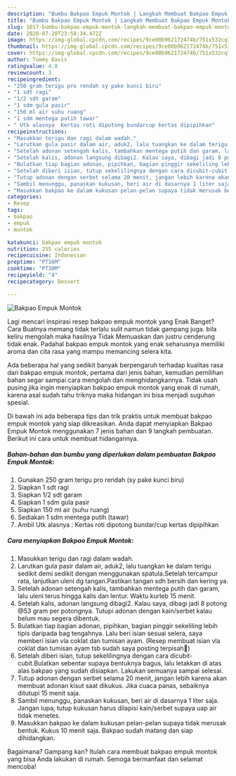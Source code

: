 ```yaml
---
description: "Bumbu Bakpao Empuk Montok | Langkah Membuat Bakpao Empuk Montok Yang Lezat Sekali"
title: "Bumbu Bakpao Empuk Montok | Langkah Membuat Bakpao Empuk Montok Yang Lezat Sekali"
slug: 1017-bumbu-bakpao-empuk-montok-langkah-membuat-bakpao-empuk-montok-yang-lezat-sekali
date: 2020-07-28T23:59:34.472Z
image: https://img-global.cpcdn.com/recipes/9ce00b962172474b/751x532cq70/bakpao-empuk-montok-foto-resep-utama.jpg
thumbnail: https://img-global.cpcdn.com/recipes/9ce00b962172474b/751x532cq70/bakpao-empuk-montok-foto-resep-utama.jpg
cover: https://img-global.cpcdn.com/recipes/9ce00b962172474b/751x532cq70/bakpao-empuk-montok-foto-resep-utama.jpg
author: Tommy Davis
ratingvalue: 4.8
reviewcount: 3
recipeingredient:
- "250 gram terigu pro rendah sy pake kunci biru"
- "1 sdt ragi"
- "1/2 sdt garam"
- "1 sdm gula pasir"
- "150 ml air suhu ruang"
- "1 sdm mentega putih tawar"
- " Utk alasnya  Kertas roti dipotong bundarcup kertas dipipihkan"
recipeinstructions:
- "Masukkan terigu dan ragi dalam wadah."
- "Larutkan gula pasir dalam air, aduk2, lalu tuangkan ke dalam terigu sedikit demi sedikit dengan menggunakan spatula.Setelah tercampur rata, lanjutkan uleni dg tangan.Pastikan tangan sdh bersih dan kering ya."
- "Setelah adonan setengah kalis, tambahkan mentega putih dan garam, lalu uleni terus hingga kalis dan lentur. Waktu kurleb 15 menit."
- "Setelah kalis, adonan langsung dibagi2. Kalau saya, dibagi jadi 8 potong @53 gram per potongnya. Tutupi adonan dengan kain/serbet kalau belum mau segera dibentuk."
- "Bulatkan tiap bagian adonan, pipihkan, bagian pinggir sekeliling lebih tipis daripada bag tengahnya. Lalu beri isian sesuai selera, saya memberi isian vla coklat dan tumisan ayam. (Resep membuat isian vla coklat dan tumisan ayam tsb sudah saya posting terpisah🙏)"
- "Setelah diberi isian, tutup sekelilingnya dengan cara dicubit-cubit.Bulatkan sebentar supaya bentuknya bagus, lalu letakkan di atas alas bakpao yang sudah disiapkan. Lakukan semuanya sampai selesai."
- "Tutup adonan dengan serbet selama 20 menit, jangan lebih karena akan membuat adonan kisut saat dikukus. Jika cuaca panas, sebaiknya ditutupi 15 menit saja."
- "Sambil menunggu, panaskan kukusan, beri air di dasarnya 1 liter saja. Jangan lupa, tutup kukusan harus dilapisi kain/serbet supaya uap air tidak menetes."
- "Masukkan bakpao ke dalam kukusan pelan-pelan supaya tidak merusak bentuk. Kukus 10 menit saja. Bakpao sudah matang dan siap dihidangkan."
categories:
- Resep
tags:
- bakpao
- empuk
- montok

katakunci: bakpao empuk montok 
nutrition: 255 calories
recipecuisine: Indonesian
preptime: "PT16M"
cooktime: "PT30M"
recipeyield: "4"
recipecategory: Dessert

---
```



![Bakpao Empuk Montok](https://img-global.cpcdn.com/recipes/9ce00b962172474b/751x532cq70/bakpao-empuk-montok-foto-resep-utama.jpg)

Lagi mencari inspirasi resep bakpao empuk montok yang Enak Banget? Cara Buatnya memang tidak terlalu sulit namun tidak gampang juga. bila keliru mengolah maka hasilnya Tidak Memuaskan dan justru cenderung tidak enak. Padahal bakpao empuk montok yang enak seharusnya memiliki aroma dan cita rasa yang mampu memancing selera kita.



Ada beberapa hal yang sedikit banyak berpengaruh terhadap kualitas rasa dari bakpao empuk montok, pertama dari jenis bahan, kemudian pemilihan bahan segar sampai cara mengolah dan menghidangkannya. Tidak usah pusing jika ingin menyiapkan bakpao empuk montok yang enak di rumah, karena asal sudah tahu triknya maka hidangan ini bisa menjadi suguhan spesial.


Di bawah ini ada beberapa tips dan trik praktis untuk membuat bakpao empuk montok yang siap dikreasikan. Anda dapat menyiapkan Bakpao Empuk Montok menggunakan 7 jenis bahan dan 9 langkah pembuatan. Berikut ini cara untuk membuat hidangannya.

<!--inarticleads1-->

##### Bahan-bahan dan bumbu yang diperlukan dalam pembuatan Bakpao Empuk Montok:

1. Gunakan 250 gram terigu pro rendah (sy pake kunci biru)
1. Siapkan 1 sdt ragi
1. Siapkan 1/2 sdt garam
1. Siapkan 1 sdm gula pasir
1. Siapkan 150 ml air (suhu ruang)
1. Sediakan 1 sdm mentega putih (tawar)
1. Ambil  Utk alasnya : Kertas roti dipotong bundar/cup kertas dipipihkan




<!--inarticleads2-->

##### Cara menyiapkan Bakpao Empuk Montok:

1. Masukkan terigu dan ragi dalam wadah.
1. Larutkan gula pasir dalam air, aduk2, lalu tuangkan ke dalam terigu sedikit demi sedikit dengan menggunakan spatula.Setelah tercampur rata, lanjutkan uleni dg tangan.Pastikan tangan sdh bersih dan kering ya.
1. Setelah adonan setengah kalis, tambahkan mentega putih dan garam, lalu uleni terus hingga kalis dan lentur. Waktu kurleb 15 menit.
1. Setelah kalis, adonan langsung dibagi2. Kalau saya, dibagi jadi 8 potong @53 gram per potongnya. Tutupi adonan dengan kain/serbet kalau belum mau segera dibentuk.
1. Bulatkan tiap bagian adonan, pipihkan, bagian pinggir sekeliling lebih tipis daripada bag tengahnya. Lalu beri isian sesuai selera, saya memberi isian vla coklat dan tumisan ayam. (Resep membuat isian vla coklat dan tumisan ayam tsb sudah saya posting terpisah🙏)
1. Setelah diberi isian, tutup sekelilingnya dengan cara dicubit-cubit.Bulatkan sebentar supaya bentuknya bagus, lalu letakkan di atas alas bakpao yang sudah disiapkan. Lakukan semuanya sampai selesai.
1. Tutup adonan dengan serbet selama 20 menit, jangan lebih karena akan membuat adonan kisut saat dikukus. Jika cuaca panas, sebaiknya ditutupi 15 menit saja.
1. Sambil menunggu, panaskan kukusan, beri air di dasarnya 1 liter saja. Jangan lupa, tutup kukusan harus dilapisi kain/serbet supaya uap air tidak menetes.
1. Masukkan bakpao ke dalam kukusan pelan-pelan supaya tidak merusak bentuk. Kukus 10 menit saja. Bakpao sudah matang dan siap dihidangkan.




Bagaimana? Gampang kan? Itulah cara membuat bakpao empuk montok yang bisa Anda lakukan di rumah. Semoga bermanfaat dan selamat mencoba!
